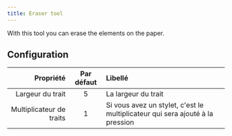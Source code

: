 ```yaml
---
title: Eraser tool
---
```


With this tool you can erase the elements on the paper.

## Configuration

|                Propriété | Par défaut | Libellé                                                                       |
| -----------------------: | :--------: | :---------------------------------------------------------------------------- |
|         Largeur du trait |      5     | La largeur du trait                                                           |
| Multiplicateur de traits |      1     | Si vous avez un stylet, c'est le multiplicateur qui sera ajouté à la pression |
